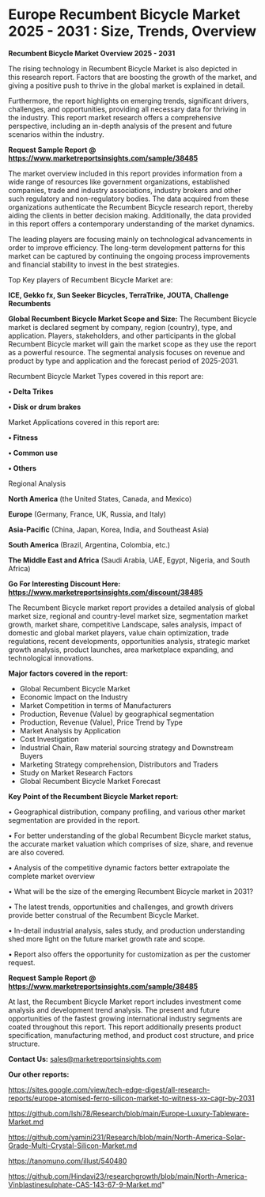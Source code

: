 # Europe Recumbent Bicycle Market 2025 - 2031 : Size, Trends, Overview

<Strong> Recumbent Bicycle Market Overview 2025 - 2031</strong>

The rising technology in Recumbent Bicycle Market is also depicted in this research report. Factors that are boosting the growth of the market, and giving a positive push to thrive in the global market is explained in detail.

Furthermore, the report highlights on emerging trends, significant drivers, challenges, and opportunities, providing all necessary data for thriving in the industry. This report market research offers a comprehensive perspective, including an in-depth analysis of the present and future scenarios within the industry.

<strong>Request Sample Report @ <a href=https://www.marketreportsinsights.com/sample/38485>https://www.marketreportsinsights.com/sample/38485</a></strong>

The market overview included in this report provides information from a wide range of resources like government organizations, established companies, trade and industry associations, industry brokers and other such regulatory and non-regulatory bodies. The data acquired from these organizations authenticate the Recumbent Bicycle research report, thereby aiding the clients in better decision making. Additionally, the data provided in this report offers a contemporary understanding of the market dynamics.

The leading players are focusing mainly on technological advancements in order to improve efficiency. The long-term development patterns for this market can be captured by continuing the ongoing process improvements and financial stability to invest in the best strategies.

Top Key players of Recumbent Bicycle Market are:

<strong>ICE, Gekko fx, Sun Seeker Bicycles, TerraTrike, JOUTA, Challenge Recumbents</strong>

<strong><b>Global Recumbent Bicycle Market Scope and Size:</b></strong>
The Recumbent Bicycle market is declared segment by company, region (country), type, and application. Players, stakeholders, and other participants in the global Recumbent Bicycle market will gain the market scope as they use the report as a powerful resource. The segmental analysis focuses on revenue and product by type and application and the forecast period of 2025-2031.

Recumbent Bicycle Market Types covered in this report are:

<strong>•  Delta Trikes

•  Disk or drum brakes</strong>

Market Applications covered in this report are:

<strong>•  Fitness

•  Common use

•  Others</strong> 

Regional Analysis

<strong>North America</strong> (the United States, Canada, and Mexico)

<strong>Europe</strong> (Germany, France, UK, Russia, and Italy)

<strong>Asia-Pacific</strong> (China, Japan, Korea, India, and Southeast Asia)

<strong>South America</strong> (Brazil, Argentina, Colombia, etc.)

<strong>The Middle East and Africa</strong> (Saudi Arabia, UAE, Egypt, Nigeria, and South Africa)

<strong>Go For Interesting Discount Here: <a href=https://www.marketreportsinsights.com/discount/38485>https://www.marketreportsinsights.com/discount/38485</a></strong>

The Recumbent Bicycle market report provides a detailed analysis of global market size, regional and country-level market size, segmentation market growth, market share, competitive Landscape, sales analysis, impact of domestic and global market players, value chain optimization, trade regulations, recent developments, opportunities analysis, strategic market growth analysis, product launches, area marketplace expanding, and technological innovations.

<strong><b>Major factors covered in the report:</b></strong>
<ul>
  <li>Global Recumbent Bicycle Market </li>
  <li>Economic Impact on the Industry</li>
  <li>Market Competition in terms of Manufacturers</li>
  <li>Production, Revenue (Value) by geographical segmentation</li>
  <li>Production, Revenue (Value), Price Trend by Type</li>
  <li>Market Analysis by Application</li>
  <li>Cost Investigation</li>
  <li>Industrial Chain, Raw material sourcing strategy and Downstream Buyers</li>
  <li>Marketing Strategy comprehension, Distributors and Traders</li>
  <li>Study on Market Research Factors</li>
  <li>Global Recumbent Bicycle Market Forecast</li>
</ul>

<strong><b>Key Point of the Recumbent Bicycle Market report:</b></strong>

• Geographical distribution, company profiling, and various other market segmentation are provided in the report.

• For better understanding of the global Recumbent Bicycle market status, the accurate market valuation which comprises of size, share, and revenue are also covered.

• Analysis of the competitive dynamic factors better extrapolate the complete market overview

• What will be the size of the emerging Recumbent Bicycle market in 2031?

• The latest trends, opportunities and challenges, and growth drivers provide better construal of the Recumbent Bicycle Market.

• In-detail industrial analysis, sales study, and production understanding shed more light on the future market growth rate and scope.

• Report also offers the opportunity for customization as per the customer request.

<strong>Request Sample Report @ <a href=https://www.marketreportsinsights.com/sample/38485>https://www.marketreportsinsights.com/sample/38485</a></strong>

At last, the Recumbent Bicycle Market report includes investment come analysis and development trend analysis. The present and future opportunities of the fastest growing international industry segments are coated throughout this report. This report additionally presents product specification, manufacturing method, and product cost structure, and price structure.

<strong>Contact Us:</strong>
sales@marketreportsinsights.com

<strong>Our other reports:</strong>

<a href=https://sites.google.com/view/tech-edge-digest/all-research-reports/europe-atomised-ferro-silicon-market-to-witness-xx-cagr-by-2031>https://sites.google.com/view/tech-edge-digest/all-research-reports/europe-atomised-ferro-silicon-market-to-witness-xx-cagr-by-2031</a>

<a href=https://github.com/Ishi78/Research/blob/main/Europe-Luxury-Tableware-Market.md>https://github.com/Ishi78/Research/blob/main/Europe-Luxury-Tableware-Market.md</a>

<a href=https://github.com/yamini231/Research/blob/main/North-America-Solar-Grade-Multi-Crystal-Silicon-Market.md>https://github.com/yamini231/Research/blob/main/North-America-Solar-Grade-Multi-Crystal-Silicon-Market.md</a>

<a href=https://tanomuno.com/illust/540480>https://tanomuno.com/illust/540480</a>

<a href=https://github.com/Hindavi23/researchgrowth/blob/main/North-America-Vinblastinesulphate-CAS-143-67-9-Market.md>https://github.com/Hindavi23/researchgrowth/blob/main/North-America-Vinblastinesulphate-CAS-143-67-9-Market.md</a>"
